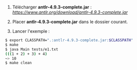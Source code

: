 
1. Télécharger **antlr-4.9.3-complete.jar** : *https://www.antlr.org/download/antlr-4.9.3-complete.jar*

2. Placer **antlr-4.9.3-complete.jar** dans le dossier courant.

3. Lancer l'exemple :

```bash
$ export CLASSPATH=".:antlr-4.9.3-complete.jar:$CLASSPATH"
$ make
$ java Main tests/e1.txt
(((1 + 2) + 3) + 4)
~> 10
$ make clean
```
